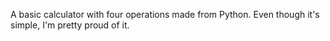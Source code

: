A basic calculator with four operations made from Python. 
Even though it's simple, I'm pretty proud of it.
